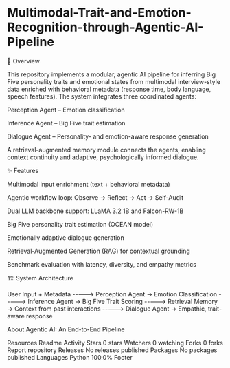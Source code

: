 # Multimodal-Trait-and-Emotion-Recognition-through-Agentic-AI-Pipeline
📌 Overview

This repository implements a modular, agentic AI pipeline for inferring Big Five personality traits and emotional states from multimodal interview-style data enriched with behavioral metadata (response time, body language, speech features). The system integrates three coordinated agents:

Perception Agent – Emotion classification

Inference Agent – Big Five trait estimation

Dialogue Agent – Personality- and emotion-aware response generation

A retrieval-augmented memory module connects the agents, enabling context continuity and adaptive, psychologically informed dialogue.

✨ Features

Multimodal input enrichment (text + behavioral metadata)

Agentic workflow loop: Observe → Reflect → Act → Self-Audit

Dual LLM backbone support: LLaMA 3.2 1B and Falcon-RW-1B

Big Five personality trait estimation (OCEAN model)

Emotionally adaptive dialogue generation

Retrieval-Augmented Generation (RAG) for contextual grounding

Benchmark evaluation with latency, diversity, and empathy metrics

🏗 System Architecture

User Input + Metadata -----> Perception Agent → Emotion Classification -----> Inference Agent → Big Five Trait Scoring -----> Retrieval Memory → Context from past interactions -----> Dialogue Agent → Empathic, trait-aware response

About
Agentic AI: An End-to-End Pipeline

Resources
 Readme
 Activity
Stars
 0 stars
Watchers
 0 watching
Forks
 0 forks
Report repository
Releases
No releases published
Packages
No packages published
Languages
Python
100.0%
Footer
